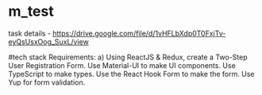# m_test
task details - https://drive.google.com/file/d/1vHFLbXdp0T0FxjTv-eyQsUsxOog_SuxL/view 

#tech stack
Requirements:
a) Using ReactJS & Redux, create a Two-Step User Registration Form.
Use Material-UI to make UI components.
Use TypeScript to make types.
Use the React Hook Form to make the form.
Use Yup for form validation.
